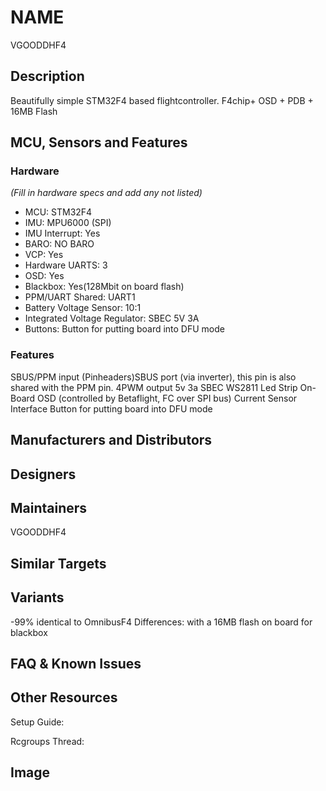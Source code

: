 
# NAME
VGOODDHF4


## Description
Beautifully simple STM32F4 based flightcontroller.
F4chip+ OSD + PDB + 16MB Flash

## MCU, Sensors and Features

### Hardware
_(Fill in hardware specs and add any not listed)_
  - MCU: STM32F4
  - IMU: MPU6000 (SPI)
  - IMU Interrupt: Yes
  - BARO: NO BARO
  - VCP: Yes
  - Hardware UARTS: 3
  - OSD: Yes
  - Blackbox: Yes(128Mbit on board flash)
  - PPM/UART Shared:  UART1
  - Battery Voltage Sensor:  10:1
  - Integrated Voltage Regulator: SBEC 5V 3A
  - Buttons: Button for putting board into DFU mode

### Features
SBUS/PPM input (Pinheaders)SBUS port (via inverter), this pin is also shared with the PPM pin.
4PWM output
5v 3a SBEC
WS2811 Led Strip
On-Board OSD (controlled by Betaflight, FC over SPI bus)
Current Sensor Interface
Button for putting board into DFU mode
## Manufacturers and Distributors



## Designers


## Maintainers
VGOODDHF4


## Similar Targets




## Variants
-99% identical to OmnibusF4
Differences:
with a 16MB flash on board for blackbox

## FAQ & Known Issues


## Other Resources

Setup Guide: 

Rcgroups Thread: 

## Image